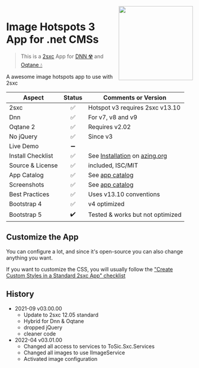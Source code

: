 <image src="app-icon.png" align="right" width="200px">

# Image Hotspots 3 App for .net CMSs

> This is a [2sxc](https://2sxc.org) App for [DNN ☢️](https://www.dnnsoftware.com/) and [Oqtane 💧](https://www.oqtane.org/)

A awesome image hotspots app to use with 2sxc

| Aspect              | Status | Comments or Version |
| ------------------- | :----: | ------------------- |
| 2sxc                | ✅    | Hotspot v3 requires 2sxc v13.10
| Dnn                 | ✅    | For v7, v8 and v9
| Oqtane 2            | ✅    | Requires v2.02
| No jQuery           | ✅    | Since v3
| Live Demo           | ➖    | 
| Install Checklist   | ✅    | See [Installation](https://azing.org/2sxc/r/ccfIKnqk) on [azing.org](https://azing.org/2sxc)
| Source & License    | ✅    | included, ISC/MIT
| App Catalog         | ✅    | See [app catalog](https://2sxc.org/en/apps/app/image-hotspots-v3-hybrid-for-dnn-and-oqtane)
| Screenshots         | ✅    | See [app catalog](https://2sxc.org/en/apps/app/image-hotspots-v3-hybrid-for-dnn-and-oqtane)
| Best Practices      | ✅    | Uses v13.10 conventions
| Bootstrap 4         | ✅    | v4 optimized
| Bootstrap 5         | ✔️    | Tested & works but not optimized

## Customize the App

You can configure a lot, and since it's open-source you can also change anything you want. 

If you want to customize the CSS, you will usually follow the ["Create Custom Styles in a Standard 2sxc App" checklist](https://azing.org/2sxc/r/gg_aB9FD)

## History

* 2021-09 v03.00.00
  * Update to 2sxc 12.05 standard
  * Hybrid for Dnn & Oqtane
  * dropped jQuery
  * cleaner code
* 2022-04 v03.01.00
  * Changed all access to services to ToSic.Sxc.Services
  * Changed all images to use IImageService
  * Activated image configuration
